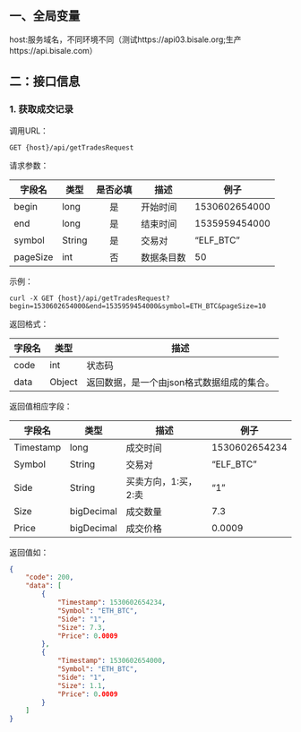
## 一、全局变量
   host:服务域名，不同环境不同（测试https://api03.bisale.org;生产https://api.bisale.com）  
## 二：接口信息  
 
### 1. 获取成交记录 
 
调用URL：

```
GET {host}/api/getTradesRequest
```

请求参数：  

字段名|类型|是否必填|描述|例子
---|---|:---:|---|---|
begin |long|是|开始时间|1530602654000
end|long|是|结束时间|1535959454000
symbol|String|是|交易对|“ELF_BTC”
pageSize|int|否|数据条目数|50

示例：
```
curl -X GET {host}/api/getTradesRequest?begin=1530602654000&end=1535959454000&symbol=ETH_BTC&pageSize=10
```

返回格式：  

字段名|类型|描述
---|---|---
code|int|状态码
data|Object|返回数据，是一个由json格式数据组成的集合。  
返回值相应字段：  

字段名|类型|描述|例子
---|---|---|---
Timestamp|long|成交时间|1530602654234
Symbol|String|交易对|“ELF_BTC”
Side|String|买卖方向，1:买，2:卖|“1”
Size|bigDecimal|成交数量|7.3
Price|bigDecimal|成交价格|0.0009

返回值如：  

````json
{
    "code": 200,
    "data": [
        {
            "Timestamp": 1530602654234,
            "Symbol": "ETH_BTC",
            "Side": "1",
            "Size": 7.3,
            "Price": 0.0009
        },
        {
            "Timestamp": 1530602654000,
            "Symbol": "ETH_BTC",
            "Side": "1",
            "Size": 1.1,
            "Price": 0.0009
        }
    ]
}
````  
